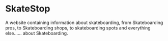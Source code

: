 # SkateStop
A website containing information about skateboarding, from Skateboarding pros, to Skateboarding shops, to skateboarding spots and everything else...... about Skateboarding.
